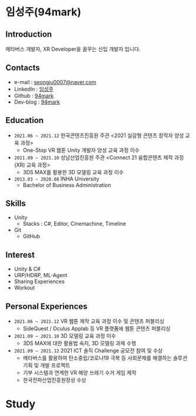 # 임성주(94mark)
## Introduction
메타버스 개발자, XR Developer을 꿈꾸는 신입 개발자 입니다.
## Contacts
- e-mail : seongju0007@naver.com
- LinkedIn : [임성주](https://www.linkedin.com/in/%EC%84%B1%EC%A3%BC-%EC%9E%84-1940a815b/)
-  Github : [94mark](https://github.com/94mark)
- Dev-blog : [94mark](https://seongju0007.tistory.com/)
## Education
- `2021.06 ~ 2021.12` 한국콘텐츠진흥원 주관 <2021 실감형 콘텐츠 창작자 양성 교육 과정>
	- One-Stop VR 웹툰 Unity 개발자 양성 교육 과정 이수 
- `2021.09 ~ 2021.10` 성남산업진흥원 주관 <Connect 21 융합콘텐츠 제작 과정(XR) 교육 과정>
	- 3DS MAX를 활용한 3D 모델링 교육 과정 이수
- `2013.03 ~ 2020.08` INHA University 
	- Bachelor of Business Administration
## Skills
- Unity
	- Stacks :  C#, Editor, Cinemachine, Timeline
- Git
	- GitHub 	   	
## Interest 
- Unity & C#
- URP/HDRP, ML-Agent
- Sharing Experiences
- Workout
## Personal Experiences
- `2021.06 ~ 2021.12` VR 웹툰 제작 교육 과정 이수 및 콘텐츠 퍼블리싱 
	-  SideQuest / Oculus Applab 등 VR 플랫폼에 웹툰 콘텐츠 퍼블리싱
- `2021.09 ~ 2021.10` 3D 모델링 교육 과정 이수
	- 3DS MAX에 대한 활용법 숙지, 3D 모델링 과제 수행
- `2021.09 ~ 2021.12` 2021 ICT 솔직 Challenge 공모전 참여 및 수상
	- 메타버스를 활용하여 탄소중립/코로나19 극복 등 사회문제를 해결하는 솔루션 기획 및 개발 프로젝트
	- 기부 시스템과 연계한 VR 해양 쓰레기 수거 게임 제작 
	- 한국전파산업진흥원장상 수상
# Study
